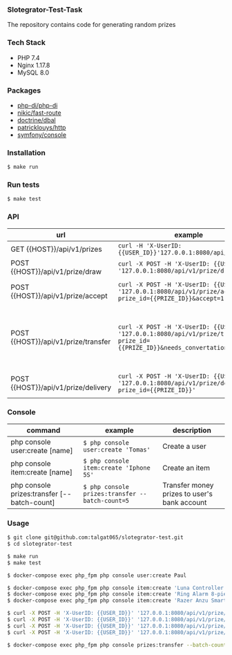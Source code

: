 ### Slotegrator-Test-Task

The repository contains code for generating random prizes

### Tech Stack
- PHP 7.4
- Nginx 1.17.8
- MySQL 8.0

### Packages
- [php-di/php-di](https://github.com/PHP-DI/PHP-DI)
- [nikic/fast-route](https://github.com/nikic/FastRoute)
- [doctrine/dbal](https://github.com/doctrine/dbal)
- [patricklouys/http](https://github.com/PatrickLouys/http)
- [symfony/console](https://github.com/symfony/console)

### Installation
```bash
$ make run
```

### Run tests
```bash
$ make test
```

### API
|url                |example                        |description                         |
|------------|-------------------------------|-----------------------------|
|GET {{HOST}}/api/v1/prizes|`curl -H 'X-UserID: {{USER_ID}}'127.0.0.1:8080/api/v1/prizes`            | Get list of prizes           |
|POST {{HOST}}/api/v1/prize/draw          |`curl -X POST -H 'X-UserID: {{USER_ID}}' '127.0.0.1:8080/api/v1/prize/draw'`          |Get random prize           |
|POST {{HOST}}/api/v1/prize/accept     |`curl -X POST -H 'X-UserID: {{USER_ID}}' '127.0.0.1:8080/api/v1/prize/accept?prize_id={{PRIZE_ID}}&accept=1'`|Accept(1) or decline(0) received prize|
|POST {{HOST}}/api/v1/prize/transfer     |`curl -X POST -H 'X-UserID: {{USER_ID}}' '127.0.0.1:8080/api/v1/prize/transfer?prize_id={{PRIZE_ID}}&needs_convertation=1'`| Transfer `Bonus` to user's loyalty account or `Money` to user's bank account. Doesn't work for `Items` type prizes. Add `needs_convertation=1|0` query param if user needs to conver `	`Money` to `Bonus`|
|POST {{HOST}}/api/v1/prize/delivery     |`curl -X POST -H 'X-UserID: {{USER_ID}}' '127.0.0.1:8080/api/v1/prize/delivery?prize_id={{PRIZE_ID}}'`| Order delivery for the prize. Works only for `Item` type prizes|

### Console
| command                                     | example                                         | description                                  |
|---------------------------------------------|-------------------------------------------------|----------------------------------------------|
| php console user:create [name]              | `$ php console user:create 'Tomas'`             | Create a user                                |
| php console item:create [name]              | `$ php console item:create 'Iphone 5S'`         | Create an item                               |
| php console prizes:transfer [--batch-count] | `$ php console prizes:transfer --batch-count=5` | Transfer money prizes to user's bank account |

### Usage
```bash
$ git clone git@github.com:talgat065/slotegrator-test.git
$ cd slotegrator-test

$ make run
$ make test

$ docker-compose exec php_fpm php console user:create Paul

$ docker-compose exec php_fpm php console item:create 'Luna Controller with Phone Clip Bundle'
$ docker-compose exec php_fpm php console item:create 'Ring Alarm 8-piece kit (2nd Gen) with Ring Indoor Cam'
$ docker-compose exec php_fpm php console item:create 'Razer Anzu Smart Glasses'

$ curl -X POST -H 'X-UserID: {{USER_ID}}' '127.0.0.1:8080/api/v1/prize/draw' // repeat several times if needed
$ curl -X POST -H 'X-UserID: {{USER_ID}}' '127.0.0.1:8080/api/v1/prize/accept?prize_id={{PRIZE_ID}}&accept=1' // accept a prize
$ curl -X POST -H 'X-UserID: {{USER_ID}}' '127.0.0.1:8080/api/v1/prize/transfer?prize_id={{PRIZE_ID}}&needs_convertation=1' // transfer money to a bank account
$ curl -X POST -H 'X-UserID: {{USER_ID}}' '127.0.0.1:8080/api/v1/prize/delivery?prize_id={{PRIZE_ID}}' // order delivery for item prize

$ docker-compose exec php_fpm php console prizes:transfer --batch-count=10 // batch transfer money to user bank accounts
```

